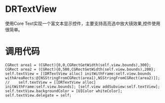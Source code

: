 # DRTextView
使用Core Text实现一个富文本显示控件，主要支持高亮选中放大镜效果,控件使用很简单。
# 调用代码
`` CGRect area1 = (CGRect){0,0,CGRectGetWidth(self.view.bounds),300};
    CGRect area2 = (CGRect){0,500,CGRectGetWidth(self.view.bounds),200};
    self.textView = [[DRTextView alloc]
                     initWithFrame:self.view.bounds
                     withAreaRects:@[NSStringFromCGRect(area1),NSStringFromCGRect(area2)]];
//    self.textView = [[DRTextView alloc] initWithFrame:self.view.bounds];
    [self.view addSubview:self.textView];
    self.textView.backgroundColor = [UIColor whiteColor];
    self.textView.delegate = self; ``
    
